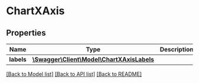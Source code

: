 # ChartXAxis

## Properties
Name | Type | Description | Notes
------------ | ------------- | ------------- | -------------
**labels** | [**\Swagger\Client\Model\ChartXAxisLabels**](ChartXAxisLabels.md) |  | 

[[Back to Model list]](../README.md#documentation-for-models) [[Back to API list]](../README.md#documentation-for-api-endpoints) [[Back to README]](../README.md)


